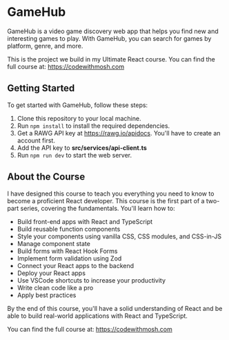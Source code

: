 # GameHub

GameHub is a video game discovery web app that helps you find new and interesting games to play. With GameHub, you can search for games by platform, genre, and more.

This is the project we build in my Ultimate React course. You can find the full course at: https://codewithmosh.com

## Getting Started

To get started with GameHub, follow these steps:

1. Clone this repository to your local machine.
2. Run `npm install` to install the required dependencies.
3. Get a RAWG API key at https://rawg.io/apidocs. You'll have to create an account first.
4. Add the API key to **src/services/api-client.ts**
5. Run `npm run dev` to start the web server.

## About the Course

I have designed this course to teach you everything you need to know to become a proficient React developer. This course is the first part of a two-part series, covering the fundamentals. You'll learn how to:

-   Build front-end apps with React and TypeScript
-   Build reusable function components
-   Style your components using vanilla CSS, CSS modules, and CSS-in-JS
-   Manage component state
-   Build forms with React Hook Forms
-   Implement form validation using Zod
-   Connect your React apps to the backend
-   Deploy your React apps
-   Use VSCode shortcuts to increase your productivity
-   Write clean code like a pro
-   Apply best practices

By the end of this course, you'll have a solid understanding of React and be able to build real-world applications with React and TypeScript.

You can find the full course at: https://codewithmosh.com
